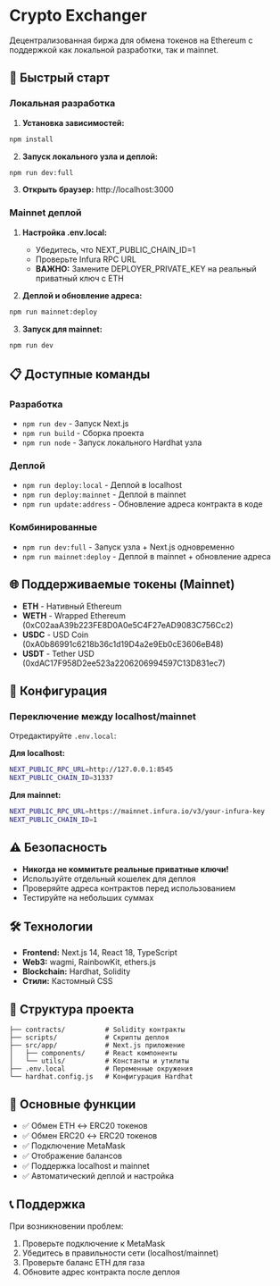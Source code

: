 # Crypto Exchanger

Децентрализованная биржа для обмена токенов на Ethereum с поддержкой как локальной разработки, так и mainnet.

## 🚀 Быстрый старт

### Локальная разработка

1. **Установка зависимостей:**
```bash
npm install
```

2. **Запуск локального узла и деплой:**
```bash
npm run dev:full
```

3. **Открыть браузер:** http://localhost:3000

### Mainnet деплой

1. **Настройка .env.local:**
   - Убедитесь, что NEXT_PUBLIC_CHAIN_ID=1
   - Проверьте Infura RPC URL
   - **ВАЖНО:** Замените DEPLOYER_PRIVATE_KEY на реальный приватный ключ с ETH

2. **Деплой и обновление адреса:**
```bash
npm run mainnet:deploy
```

3. **Запуск для mainnet:**
```bash
npm run dev
```

## 📋 Доступные команды

### Разработка
- `npm run dev` - Запуск Next.js
- `npm run build` - Сборка проекта
- `npm run node` - Запуск локального Hardhat узла

### Деплой
- `npm run deploy:local` - Деплой в localhost
- `npm run deploy:mainnet` - Деплой в mainnet
- `npm run update:address` - Обновление адреса контракта в коде

### Комбинированные
- `npm run dev:full` - Запуск узла + Next.js одновременно
- `npm run mainnet:deploy` - Деплой в mainnet + обновление адреса

## 🌐 Поддерживаемые токены (Mainnet)

- **ETH** - Нативный Ethereum
- **WETH** - Wrapped Ethereum (0xC02aaA39b223FE8D0A0e5C4F27eAD9083C756Cc2)
- **USDC** - USD Coin (0xA0b86991c6218b36c1d19D4a2e9Eb0cE3606eB48)
- **USDT** - Tether USD (0xdAC17F958D2ee523a2206206994597C13D831ec7)

## 🔧 Конфигурация

### Переключение между localhost/mainnet

Отредактируйте `.env.local`:

**Для localhost:**
```bash
NEXT_PUBLIC_RPC_URL=http://127.0.0.1:8545
NEXT_PUBLIC_CHAIN_ID=31337
```

**Для mainnet:**
```bash
NEXT_PUBLIC_RPC_URL=https://mainnet.infura.io/v3/your-infura-key
NEXT_PUBLIC_CHAIN_ID=1
```

## ⚠️ Безопасность

- **Никогда не коммитьте реальные приватные ключи!**
- Используйте отдельный кошелек для деплоя
- Проверяйте адреса контрактов перед использованием
- Тестируйте на небольших суммах

## 🛠 Технологии

- **Frontend:** Next.js 14, React 18, TypeScript
- **Web3:** wagmi, RainbowKit, ethers.js
- **Blockchain:** Hardhat, Solidity
- **Стили:** Кастомный CSS

## 📁 Структура проекта

```
├── contracts/          # Solidity контракты
├── scripts/            # Скрипты деплоя
├── src/app/            # Next.js приложение
│   ├── components/     # React компоненты
│   └── utils/          # Константы и утилиты
├── .env.local          # Переменные окружения
└── hardhat.config.js   # Конфигурация Hardhat
```

## 🎯 Основные функции

- ✅ Обмен ETH ↔ ERC20 токенов
- ✅ Обмен ERC20 ↔ ERC20 токенов  
- ✅ Подключение MetaMask
- ✅ Отображение балансов
- ✅ Поддержка localhost и mainnet
- ✅ Автоматический деплой и настройка

## 📞 Поддержка

При возникновении проблем:
1. Проверьте подключение к MetaMask
2. Убедитесь в правильности сети (localhost/mainnet)
3. Проверьте баланс ETH для газа
4. Обновите адрес контракта после деплоя
